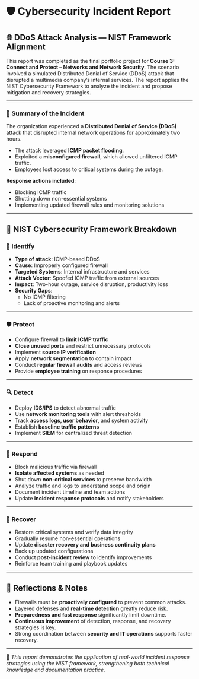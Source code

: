 # 🛡️ Cybersecurity Incident Report  

## 🌐 DDoS Attack Analysis — NIST Framework Alignment

This report was completed as the final portfolio project for **Course 3: Connect and Protect – Networks and Network Security**. The scenario involved a simulated Distributed Denial of Service (DDoS) attack that disrupted a multimedia company’s internal services. The report applies the NIST Cybersecurity Framework to analyze the incident and propose mitigation and recovery strategies.

---

### 📝 Summary of the Incident

The organization experienced a **Distributed Denial of Service (DDoS)** attack that disrupted internal network operations for approximately two hours.

- The attack leveraged **ICMP packet flooding**.
- Exploited a **misconfigured firewall**, which allowed unfiltered ICMP traffic.
- Employees lost access to critical systems during the outage.

**Response actions included**:

- Blocking ICMP traffic
- Shutting down non-essential systems
- Implementing updated firewall rules and monitoring solutions

---

## 🔎 NIST Cybersecurity Framework Breakdown

### 🧩 Identify

- **Type of attack**: ICMP-based DDoS  
- **Cause**: Improperly configured firewall  
- **Targeted Systems**: Internal infrastructure and services  
- **Attack Vector**: Spoofed ICMP traffic from external sources  
- **Impact**: Two-hour outage, service disruption, productivity loss  
- **Security Gaps**:
  - No ICMP filtering  
  - Lack of proactive monitoring and alerts  

---

### 🛡️ Protect

- Configure firewall to **limit ICMP traffic**  
- **Close unused ports** and restrict unnecessary protocols  
- Implement **source IP verification**  
- Apply **network segmentation** to contain impact  
- Conduct **regular firewall audits** and access reviews  
- Provide **employee training** on response procedures  

---

### 🔍 Detect

- Deploy **IDS/IPS** to detect abnormal traffic  
- Use **network monitoring tools** with alert thresholds  
- Track **access logs, user behavior**, and system activity  
- Establish **baseline traffic patterns**  
- Implement **SIEM** for centralized threat detection  

---

### 🚨 Respond

- Block malicious traffic via firewall  
- **Isolate affected systems** as needed  
- Shut down **non-critical services** to preserve bandwidth  
- Analyze traffic and logs to understand scope and origin  
- Document incident timeline and team actions  
- Update **incident response protocols** and notify stakeholders  

---

### 🔧 Recover

- Restore critical systems and verify data integrity  
- Gradually resume non-essential operations  
- Update **disaster recovery and business continuity plans**  
- Back up updated configurations  
- Conduct **post-incident review** to identify improvements  
- Reinforce team training and playbook updates  

---

## 🧠 Reflections & Notes

- Firewalls must be **proactively configured** to prevent common attacks.  
- Layered defenses and **real-time detection** greatly reduce risk.  
- **Preparedness and fast response** significantly limit downtime.  
- **Continuous improvement** of detection, response, and recovery strategies is key.  
- Strong coordination between **security and IT operations** supports faster recovery.

---

📄 *This report demonstrates the application of real-world incident response strategies using the NIST framework, strengthening both technical knowledge and documentation practice.*
